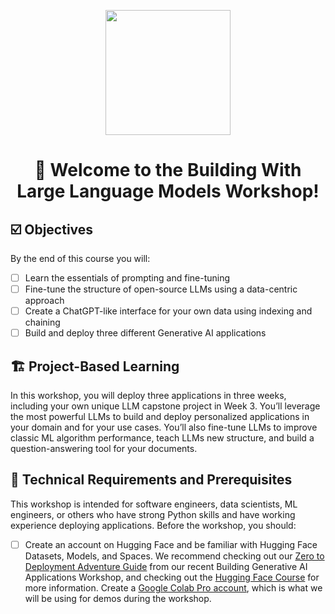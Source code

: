<p align = "center" draggable=”false” ><img src="https://user-images.githubusercontent.com/37101144/161836199-fdb0219d-0361-4988-bf26-48b0fad160a3.png" 
     width="200px"
     height="auto"/>
</p>

# <h1 align="center" id="heading">:wave: Welcome to the Building With Large Language Models Workshop!</h1>

## ☑️ Objectives
By the end of this course you will: 
- [ ] Learn the essentials of prompting and fine-tuning 
- [ ] Fine-tune the structure of open-source LLMs using a data-centric approach
- [ ] Create a ChatGPT-like interface for your own data using indexing and chaining
- [ ] Build and deploy three different Generative AI applications

## 🏗️ Project-Based Learning
In this workshop, you will deploy three applications in three weeks, including your own unique LLM capstone project in Week 3. You’ll leverage the most powerful LLMs to build and deploy personalized applications in your domain and for your use cases. You’ll also fine-tune LLMs to improve classic ML algorithm performance, teach LLMs new structure, and build a question-answering tool for your documents. 

## 🧪 Technical Requirements and Prerequisites
This workshop is intended for software engineers, data scientists, ML engineers, or others who have strong Python skills and have working experience deploying applications. Before the workshop, you should: 
- [ ] Create an account on Hugging Face and be familiar with Hugging Face Datasets, Models, and Spaces. We recommend checking out our [Zero to Deployment Adventure Guide](https://docs.google.com/presentation/d/1rmIxwbNLiUcb_4pDDdlCQ5RvfP4-LcnrHeEey_MQDAg/edit?usp=sharing) from our recent Building Generative AI Applications Workshop, and checking out the [Hugging Face Course](https://huggingface.co/learn/nlp-course/chapter1/1) for more information.
Create a [Google Colab Pro account](https://colab.research.google.com/), which is what we will be using for demos during the workshop. 

